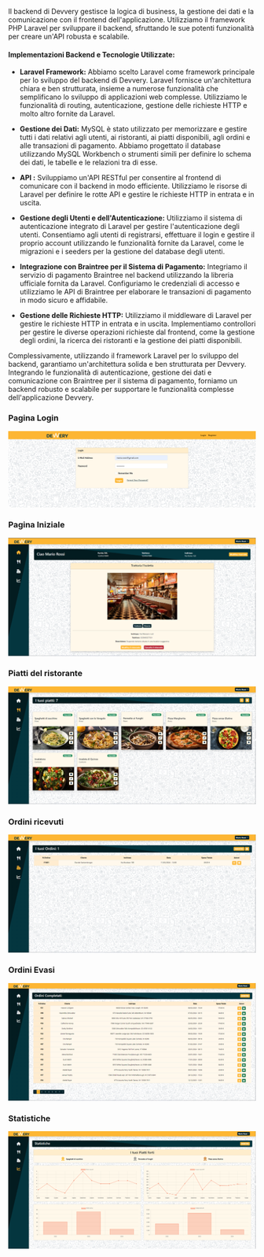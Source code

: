Il backend di Devvery gestisce la logica di business, la gestione dei dati e la comunicazione con il frontend dell'applicazione. Utilizziamo il framework PHP Laravel per sviluppare il backend, sfruttando le sue potenti funzionalità per creare un'API robusta e scalabile.

#### Implementazioni Backend e Tecnologie Utilizzate:

- **Laravel Framework:** Abbiamo scelto Laravel come framework principale per lo sviluppo del backend di Devvery. Laravel fornisce un'architettura chiara e ben strutturata, insieme a numerose funzionalità che semplificano lo sviluppo di applicazioni web complesse. Utilizziamo le funzionalità di routing, autenticazione, gestione delle richieste HTTP e molto altro fornite da Laravel.


- **Gestione dei Dati:** MySQL è stato utilizzato per memorizzare e gestire tutti i dati relativi agli utenti, ai ristoranti, ai piatti disponibili, agli ordini e alle transazioni di pagamento. Abbiamo progettato il database utilizzando MySQL Workbench o strumenti simili per definire lo schema dei dati, le tabelle e le relazioni tra di esse.


- **API :** Sviluppiamo un'API RESTful per consentire al frontend di comunicare con il backend in modo efficiente. Utilizziamo le risorse di Laravel per definire le rotte API e gestire le richieste HTTP in entrata e in uscita.


- **Gestione degli Utenti e dell'Autenticazione:** Utilizziamo il sistema di autenticazione integrato di Laravel per gestire l'autenticazione degli utenti. Consentiamo agli utenti di registrarsi, effettuare il login e gestire il proprio account utilizzando le funzionalità fornite da Laravel, come le migrazioni e i seeders per la gestione del database degli utenti.


- **Integrazione con Braintree per il Sistema di Pagamento:** Integriamo il servizio di pagamento Braintree nel backend utilizzando la libreria ufficiale fornita da Laravel. Configuriamo le credenziali di accesso e utilizziamo le API di Braintree per elaborare le transazioni di pagamento in modo sicuro e affidabile.


- **Gestione delle Richieste HTTP:** Utilizziamo il middleware di Laravel per gestire le richieste HTTP in entrata e in uscita. Implementiamo controllori per gestire le diverse operazioni richieste dal frontend, come la gestione degli ordini, la ricerca dei ristoranti e la gestione dei piatti disponibili.

Complessivamente, utilizzando il framework Laravel per lo sviluppo del backend, garantiamo un'architettura solida e ben strutturata per Devvery. Integrando le funzionalità di autenticazione, gestione dei dati e comunicazione con Braintree per il sistema di pagamento, forniamo un backend robusto e scalabile per supportare le funzionalità complesse dell'applicazione Devvery.

### Pagina Login

<img src="screen/127.0.0.1_8000_login.png" alt="">

### Pagina Iniziale

<img src="screen/Screenshot 2024-03-11 130759.png" alt="">

### Piatti del ristorante

<img src="screen/Screenshot 2024-03-11 130842.png" alt="">

### Ordini ricevuti

<img src="screen/Screenshot 2024-03-11 130934.png" alt="">

### Ordini Evasi

<img src="screen/Screenshot 2024-03-11 131033.png" alt="">

### Statistiche

<img src="screen/Screenshot 2024-03-11 131122.png" alt="">
